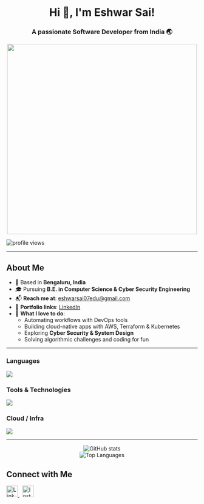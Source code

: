

<h1 align="center">Hi 👋, I'm Eshwar Sai!</h1>
<h3 align="center">A passionate Software Developer from India 🌏</h3>

<p align="center">
  <img src="https://user-images.githubusercontent.com/74038190/225813708-98b745f2-7d22-48cf-9150-083f1b00d6c9.gif" width="500">
</p>

<p align="left">
  <img src="https://komarev.com/ghpvc/?username=Eshwarsai-07&style=flat-square&color=blue" alt="profile views" />
</p>

---

<h2><strong>About Me</strong></h2>

- 📍 Based in **Bengaluru, India**  
- 🎓 Pursuing **B.E. in Computer Science & Cyber Security Engineering**  
- 📬 **Reach me at**: [eshwarsai07edu@gmail.com](mailto:eshwarsai07edu@gmail.com)  
- 🔗 **Portfolio links**: [LinkedIn](https://linkedin.com/in/eshwar-sai-39860529b)  
- 🧠 **What I love to do**:  
  - Automating workflows with DevOps tools  
  - Building cloud-native apps with AWS, Terraform & Kubernetes  
  - Exploring **Cyber Security & System Design**  
  - Solving algorithmic challenges and coding for fun  

---

<h3><strong>Languages</strong></h3>
<p align="left">
  <a href="https://skillicons.dev">
    <img src="https://skillicons.dev/icons?i=java,py,js,html,css" />
  </a>
</p>

<h3><strong>Tools & Technologies</strong></h3>
<p align="left">
  <a href="https://skillicons.dev">
    <img src="https://skillicons.dev/icons?i=mongodb,express,react,nodejs,mysql,postgres,redis,docker,git,github,kafka,jenkins&perline=7" />
  </a>
</p>

<h3><strong>Cloud / Infra</strong></h3>
<p align="left">
  <a href="https://skillicons.dev">
    <img src="https://skillicons.dev/icons?i=aws,terraform,ansible,docker,kubernetes,linux" />
  </a>
</p>

---

<p align="center">
  <img src="https://github-readme-stats.vercel.app/api?username=Eshwarsai-07&show_icons=true&theme=tokyonight" alt="GitHub stats" />
  <br />
  <img src="https://github-readme-stats.vercel.app/api/top-langs/?username=Eshwarsai-07&layout=compact&theme=tokyonight" alt="Top Languages" />
</p>

<h2><strong>Connect with Me</strong></h2>

<p align="left">
  <a href="https://linkedin.com/in/eshwar-sai-39860529b" target="_blank">
    <img src="https://cdn.jsdelivr.net/gh/devicons/devicon/icons/linkedin/linkedin-original.svg" height="30" alt="LinkedIn" />
  </a>
  &nbsp;
  <a href="https://www.instagram.com/eshwar_saiii/" target="_blank">
    <img src="https://cdn-icons-png.flaticon.com/512/2111/2111463.png" height="30" alt="Instagram" />
  </a>
</p>

